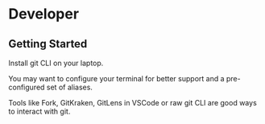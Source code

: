 # Developer

## Getting Started

Install git CLI on your laptop.

 You may want to configure your terminal for better support and a pre-configured set of aliases.

Tools like Fork, GitKraken, GitLens in VSCode or raw git CLI are good ways to interact with git.
